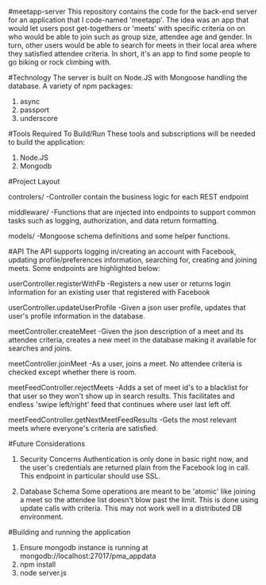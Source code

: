 #meetapp-server
This repository contains the code for the back-end server for an application that I code-named 'meetapp'. The idea was an app that would let users post get-togethers or 'meets' with specific criteria on on who would be able to join such as group size, attendee age and gender. In turn, other users would be able to search for meets in their local area where they satisfied attendee criteria. In short, it's an app to find some people to go biking or rock climbing with.

#Technology
The server is built on Node.JS with Mongoose handling the database. A variety of npm packages:

1. async
2. passport
3. underscore

#Tools Required To Build/Run
These tools and subscriptions will be needed to build the application:
1. Node.JS
2. Mongodb

#Project Layout

controlers/
-Controller contain the business logic for each REST endpoint

middleware/
-Functions that are injected into endpoints to support common tasks such as logging, authorization, and data return formatting.

models/
-Mongoose schema definitions and some helper functions.

#API
The API supports logging in/creating an account with Facebook, updating profile/preferences information, searching for, creating and joining meets. Some endpoints are highlighted below:

userController.registerWithFb
-Registers a new user or returns login information for an existing user that registered with Facebook

userController.updateUserProfile
-Given a json user profile, updates that user's profile information in the database.

meetController.createMeet
-Given the json description of a meet and its attendee criteria, creates a new meet in the database making it available for searches and joins.

meetController.joinMeet
-As a user, joins a meet. No attendee criteria is checked except whether there is room.

meetFeedController.rejectMeets
-Adds a set of meet id's to a blacklist for that user so they won't show up in search results. This facilitates and endless 'swipe left/right' feed that continues where user last left off.

meetFeedController.getNextMeetFeedResults
-Gets the most relevant meets where everyone's criteria are satisfied.

#Future Considerations

1. Security Concerns
Authentication is only done in basic right now, and the user's credentials are returned plain from the Facebook log in call. This endpoint in particular should use SSL.

2. Database Schema
Some operations are meant to be 'atomic' like joining a meet so the attendee list doesn't blow past the limit. This is done using update calls with criteria. This may not work well in a distributed DB environment.

#Building and running the application

1. Ensure mongodb instance is running at mongodb://localhost:27017/pma_appdata
2. npm install
3. node server.js
